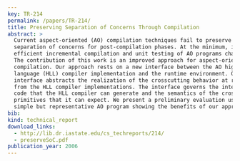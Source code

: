 ```yaml
---
key: TR-214
permalink: /papers/TR-214/
title: Preserving Separation of Concerns Through Compilation
abstract: >
  Current aspect-oriented (AO) compilation techniques fail to preserve the
  separation of concerns for post-compilation phases. At the minimum, it makes
  efficient incremental compilation and unit testing of AO programs challenging.
  The contribution of this work is an improved approach for aspect-oriented
  compilation. Our approach rests on a new interface between the AO high-level
  language (HLL) compiler implementation and the runtime environment. Our
  interface abstracts the realization of the crosscutting behavior at run-time
  from the HLL compiler implementations. The interface governs the intermediate
  code that the HLL compiler can generate and the semantics of the crosscutting
  primitives that it can expect. We present a preliminary evaluation using a
  simple but representative AO program showing the benefits of our approach.
bib:
kind: technical_report
download_links:
  - http://lib.dr.iastate.edu/cs_techreports/214/
  - preserveSoC.pdf
publication_year: 2006
---
```

